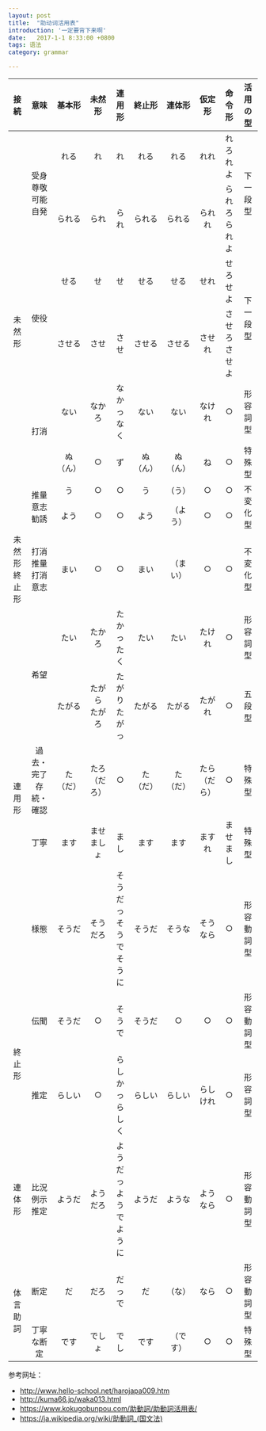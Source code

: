 ```yaml
---
layout: post
title:  "助动词活用表"
introduction: '一定要背下来啊'
date:   2017-1-1 8:33:00 +0800
tags: 语法
category: grammar

---
```


<style>
#auxverbtable td, #auxverbtable th {
  text-align: center;
  vertical-align: middle;
}
</style>

<table lang="jp" id="auxverbtable" class="table table-bordered table-condensed">
  <thead>
    <tr>
      <th>接続</th>
      <th>意味</th>
      <th>基本形</th>
      <th>未然形</th>
      <th>連用形</th>
      <th>終止形</th>
      <th>連体形</th>
      <th>仮定形</th>
      <th>命令形</th>
      <th>活用の型</th>
    </tr>
  </thead>
  <tbody>
    <tr>
      <td rowspan="8" class="info">未然形</td>
      <td rowspan="2" class="warning">受身<br>
      尊敬<br>
      可能<br>
      自発</td>
      <td>れる</td>
      <td>れ</td>
      <td>れ</td>
      <td>れる</td>
      <td>れる</td>
      <td>れれ</td>
      <td>れろ<br>
      れよ</td>
      <td rowspan="2" class="success">下一段型</td>
    </tr>
    <tr>
      <td>られる</td>
      <td>られ</td>
      <td>られ</td>
      <td>られる</td>
      <td>られる</td>
      <td>られれ</td>
      <td>られろ<br>
      られよ</td>
    </tr>
    <tr>
      <td rowspan="2" class="warning">使役</td>
      <td>せる</td>
      <td>せ</td>
      <td>せ</td>
      <td>せる</td>
      <td>せる</td>
      <td>せれ</td>
      <td>せろ<br>
      せよ</td>
      <td rowspan="2" class="success">下一段型</td>
    </tr>
    <tr>
      <td>させる</td>
      <td>させ</td>
      <td>させ</td>
      <td>させる</td>
      <td>させる</td>
      <td>させれ</td>
      <td>させろ<br>
      させよ</td>
    </tr>
    <tr>
      <td rowspan="2" class="warning">打消</td>
      <td>ない</td>
      <td>なかろ</td>
      <td>なかっ<br>
      なく</td>
      <td>ない</td>
      <td>ない</td>
      <td>なけれ</td>
      <td>○</td>
      <td class="success">形容詞型</td>
    </tr>
    <tr>
      <td>ぬ（ん）</td>
      <td>○</td>
      <td>ず</td>
      <td>ぬ（ん）</td>
      <td>ぬ（ん）</td>
      <td>ね</td>
      <td>○</td>
      <td class="success">特殊型</td>
    </tr>
    <tr>
      <td rowspan="2" class="warning">推量<br>
      意志<br>
      勧誘</td>
      <td>う</td>
      <td>○</td>
      <td>○</td>
      <td>う</td>
      <td>（う）</td>
      <td>○</td>
      <td>○</td>
      <td rowspan="2" class="success">不変化型</td>
    </tr>
    <tr>
      <td>よう</td>
      <td>○</td>
      <td>○</td>
      <td>よう</td>
      <td>（よう）</td>
      <td>○</td>
      <td>○</td>
    </tr>
    <tr>
      <td class="info">未然形<br>
      終止形</td>
      <td class="warning">打消推量<br>
      打消意志</td>
      <td>まい</td>
      <td>○</td>
      <td>○</td>
      <td>まい</td>
      <td>（まい）</td>
      <td>○</td>
      <td>○</td>
      <td class="success">不変化型</td>
    </tr>
    <tr>
      <td rowspan="5" class="info">連用形</td>
      <td rowspan="2" class="warning">希望</td>
      <td>たい</td>
      <td>たかろ</td>
      <td>たかっ<br>
      たく</td>
      <td>たい</td>
      <td>たい</td>
      <td>たけれ</td>
      <td>○</td>
      <td class="success">形容詞型</td>
    </tr>
    <tr>
      <td>たがる</td>
      <td>たがら<br>
      たがろ</td>
      <td>たがり<br>
      たがっ</td>
      <td>たがる</td>
      <td>たがる</td>
      <td>たがれ</td>
      <td>○</td>
      <td class="success">五段型</td>
    </tr>
    <tr>
      <td class="warning">過去・完了<br>
      存続・確認</td>
      <td>た<br>
      （だ）</td>
      <td>たろ<br>
      （だろ）</td>
      <td>○</td>
      <td>た<br>
      （だ）</td>
      <td>た<br>
      （だ）</td>
      <td>たら<br>
      （だら）</td>
      <td>○</td>
      <td class="success">特殊型</td>
    </tr>
    <tr>
      <td class="warning">丁寧</td>
      <td>ます</td>
      <td>ませ<br>
      ましょ</td>
      <td>まし</td>
      <td>ます</td>
      <td>ます</td>
      <td>ますれ</td>
      <td>ませ<br>
      まし</td>
      <td class="success">特殊型</td>
    </tr>
    <tr>
      <td class="warning">様態</td>
      <td>そうだ</td>
      <td>そうだろ</td>
      <td>そうだっ<br>
      そうで<br>
      そうに</td>
      <td>そうだ</td>
      <td>そうな</td>
      <td>そうなら</td>
      <td>○</td>
      <td class="success">形容動詞型</td>
    </tr>
    <tr>
      <td rowspan="2" class="info">終止形</td>
      <td class="warning">伝聞</td>
      <td>そうだ</td>
      <td>○</td>
      <td>そうで</td>
      <td>そうだ</td>
      <td>○</td>
      <td>○</td>
      <td>○</td>
      <td class="success">形容動詞型</td>
    </tr>
    <tr>
      <td class="warning">推定</td>
      <td>らしい</td>
      <td>○</td>
      <td>らしかっ<br>
      らしく</td>
      <td>らしい</td>
      <td>らしい</td>
      <td>らしけれ</td>
      <td>○</td>
      <td class="success">形容詞型</td>
    </tr>
    <tr>
      <td class="info">連体形</td>
      <td class="warning">比況<br>
      例示<br>
      推定</td>
      <td>ようだ</td>
      <td>ようだろ</td>
      <td>ようだっ<br>
      ようで<br>
      ように</td>
      <td>ようだ</td>
      <td>ような</td>
      <td>ようなら</td>
      <td>○</td>
      <td class="success">形容動詞型</td>
    </tr>
    <tr>
      <td rowspan="2" class="info">体言<br>
      助詞</td>
      <td class="warning">断定</td>
      <td>だ</td>
      <td>だろ</td>
      <td>だっ<br>
      で</td>
      <td>だ</td>
      <td>（な）</td>
      <td>なら</td>
      <td>○</td>
      <td class="success">形容動詞型</td>
    </tr>
    <tr>
      <td class="warning">丁寧な断定</td>
      <td>です</td>
      <td>でしょ</td>
      <td>でし</td>
      <td>です</td>
      <td>（です）</td>
      <td>○</td>
      <td>○</td>
      <td class="success">特殊型</td>
    </tr>
  </tbody>
</table>

参考网址：

* <http://www.hello-school.net/harojapa009.htm>
* <http://kuma66.jp/waka013.html>
* <https://www.kokugobunpou.com/助動詞/助動詞活用表/>
* <https://ja.wikipedia.org/wiki/助動詞_(国文法)>
